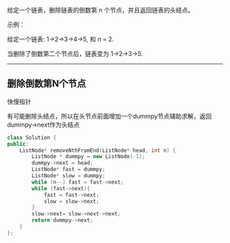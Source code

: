 给定一个链表，删除链表的倒数第 n 个节点，并且返回链表的头结点。

示例：

给定一个链表: 1->2->3->4->5, 和 n = 2.

当删除了倒数第二个节点后，链表变为 1->2->3->5.

----

## 删除倒数第N个节点

快慢指针

有可能删除头结点，所以在头节点前面增加一个dummpy节点辅助求解，返回dummpy->next作为头结点

```cpp
class Solution {
public:
    ListNode* removeNthFromEnd(ListNode* head, int n) {
        ListNode * dummpy = new ListNode(-1);
        dummpy->next = head;
        ListNode* fast = dummpy;
        ListNode* slow = dummpy;
        while (n--) fast = fast->next;
        while (fast->next){
            fast = fast->next;
            slow = slow->next;
        }
        slow->next= slow->next->next;
        return dummpy->next;
    }
};
```
